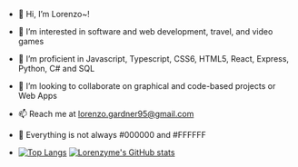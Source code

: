 - 👋 Hi, I’m Lorenzo~!
- 👀 I’m interested in software and web development, travel, and video games
- 🌱 I’m proficient in Javascript, Typescript, CSS6, HTML5, React, Express, Python, C# and SQL
- 💞️ I’m looking to collaborate on graphical and code-based projects or Web Apps
- 📫 Reach me at lorenzo.gardner95@gmail.com
- 🤣 Everything is not always #000000 and #FFFFFF

- [![Top Langs](https://github-readme-stats.vercel.app/api?username=lorenzyme&theme=algolia&show_icons=true)](https://github.com/lorenzyme)
[![Lorenzyme's GitHub stats](https://github-readme-stats.vercel.app/api/top-langs?username=lorenzyme&hide=html,scss,stylus,blade,jupyter%20notebook,python,css,shell,batchfile,dockerfile,typescript&theme=algolia&show_icons=true)](https://github.com/lorenzyme)
